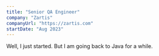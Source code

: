 ```yaml
---
title: "Senior QA Engineer"
company: "Zartis"
companyUrl: "https://zartis.com"
startDate: "Aug 2023"
---
```


Well, I just started. But I am going back to Java for a while.